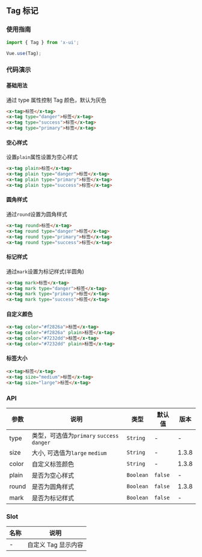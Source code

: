 ## Tag 标记

### 使用指南
``` javascript
import { Tag } from 'x-ui';

Vue.use(Tag);
```

### 代码演示

#### 基础用法
通过 type 属性控制 Tag 颜色，默认为灰色

```html
<x-tag>标签</x-tag>
<x-tag type="danger">标签</x-tag>
<x-tag type="success">标签</x-tag>
<x-tag type="primary">标签</x-tag>
```

#### 空心样式
设置`plain`属性设置为空心样式

```html
<x-tag plain>标签</x-tag>
<x-tag plain type="danger">标签</x-tag>
<x-tag plain type="primary">标签</x-tag>
<x-tag plain type="success">标签</x-tag>
```

#### 圆角样式
通过`round`设置为圆角样式

```html
<x-tag round>标签</x-tag>
<x-tag round type="danger">标签</x-tag>
<x-tag round type="primary">标签</x-tag>
<x-tag round type="success">标签</x-tag>
```

#### 标记样式
通过`mark`设置为标记样式(半圆角)

```html
<x-tag mark>标签</x-tag>
<x-tag mark type="danger">标签</x-tag>
<x-tag mark type="primary">标签</x-tag>
<x-tag mark type="success">标签</x-tag>
```

#### 自定义颜色

```html
<x-tag color="#f2826a">标签</x-tag>
<x-tag color="#f2826a" plain>标签</x-tag>
<x-tag color="#7232dd">标签</x-tag>
<x-tag color="#7232dd" plain>标签</x-tag>
```

#### 标签大小

```html
<x-tag>标签</x-tag>
<x-tag size="medium">标签</x-tag>
<x-tag size="large">标签</x-tag>
```

### API

| 参数 | 说明 | 类型 | 默认值 | 版本 |
|------|------|------|------|------|
| type | 类型，可选值为`primary` `success` `danger` | `String` | - | - |
| size | 大小, 可选值为`large` `medium` | `String` | - | 1.3.8 |
| color | 自定义标签颜色 | `String` | - | 1.3.8 |
| plain | 是否为空心样式 | `Boolean` | `false` | - |
| round | 是否为圆角样式 | `Boolean` | `false` | 1.3.8 |
| mark | 是否为标记样式 | `Boolean` | `false` | - |

### Slot

| 名称 | 说明 |
|------|------|
| - | 自定义 Tag 显示内容 |

